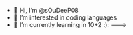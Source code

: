 - 👋 Hi, I’m @sOuDeeP08
- 👀 I’m interested in coding languages
- 🌱 I’m currently learning in 10+2
:):
--->
